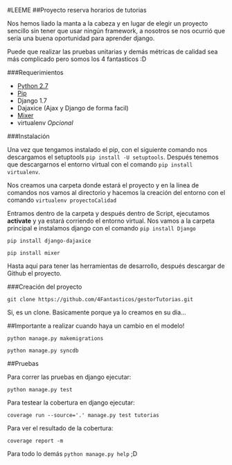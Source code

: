 #LEEME
##Proyecto reserva horarios de tutorias

Nos hemos liado la manta a la cabeza y en lugar de elegir un proyecto sencillo sin tener que usar ningún framework, 
a nosotros se nos ocurrió que sería una buena oportunidad para aprender django.

Puede que realizar las pruebas unitarias y demás métricas de calidad sea más complicado pero somos los 4 fantasticos :D

###Requerimientos

- [Python 2.7](https://www.python.org/downloads/)
- [Pip](https://pip.pypa.io/en/latest/installing.html)
- Django 1.7
- Dajaxice (Ajax y Django de forma facil)
- [Mixer](http://mixer.readthedocs.org/en/latest/quickstart.html) 
- virtualenv _Opcional_

###Instalación

Una vez que tengamos instalado el pip, con el siguiente comando nos descargamos el setuptools `pip install -U setuptools`. 
Después tenemos que descargarnos el entorno virtual con el comando `pip install virtualenv`.

Nos creamos una carpeta donde estará el proyecto y en la linea de comandos nos vamos al directorio y 
hacemos la creación del entorno con el comando `virtualenv proyectoCalidad`

Entramos dentro de la carpeta y después dentro de Script, ejecutamos **activate** y ya estará corriendo el entorno virtual. 
Nos vamos a la carpeta principal e instalamos django con el comando `pip install Django`

`pip install django-dajaxice`

`pip install mixer`

Hasta aquí para tener las herramientas de desarrollo, después descargar de Github el proyecto. 

###Creación del proyecto

`git clone https://github.com/4Fantasticos/gestorTutorias.git`

Si, es un clone. Basicamente porque ya lo creamos en su dia...

##Importante a realizar cuando haya un cambio en el modelo!

`python manage.py makemigrations`

`python manage.py syncdb`

##Pruebas

Para correr las pruebas en django ejecutar:

`python manage.py test`

Para testear la cobertura en django ejecutar:

`coverage run --source='.' manage.py test tutorias`

Para ver el resultado de la cobertura:

`coverage report -m`

Para todo lo demás `python manage.py help` ;D